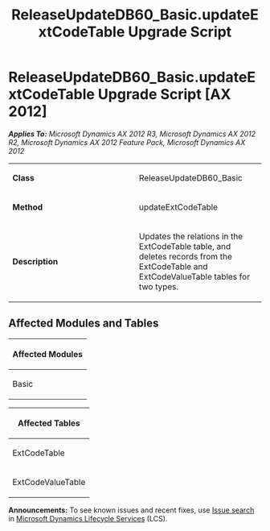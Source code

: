 ﻿---
title: ReleaseUpdateDB60_Basic.updateExtCodeTable Upgrade Script
TOCTitle: ReleaseUpdateDB60_Basic.updateExtCodeTable Upgrade Script
ms:assetid: 89a06d35-0b23-cfa9-4e4e-afe8b9888572
ms:mtpsurl: https://msdn.microsoft.com/en-us/library/JJ736388(v=AX.60)
ms:contentKeyID: 49709578
ms.date: 05/18/2015
mtps_version: v=AX.60
---

# ReleaseUpdateDB60\_Basic.updateExtCodeTable Upgrade Script [AX 2012]


_**Applies To:** Microsoft Dynamics AX 2012 R3, Microsoft Dynamics AX 2012 R2, Microsoft Dynamics AX 2012 Feature Pack, Microsoft Dynamics AX 2012_

<table>
<colgroup>
<col style="width: 50%" />
<col style="width: 50%" />
</colgroup>
<tbody>
<tr class="odd">
<td><p><strong>Class</strong></p></td>
<td><p>ReleaseUpdateDB60_Basic</p></td>
</tr>
<tr class="even">
<td><p><strong>Method</strong></p></td>
<td><p>updateExtCodeTable</p></td>
</tr>
<tr class="odd">
<td><p><strong>Description</strong></p></td>
<td><p>Updates the relations in the ExtCodeTable table, and deletes records from the ExtCodeTable and ExtCodeValueTable tables for two types.</p></td>
</tr>
</tbody>
</table>


## Affected Modules and Tables

<table>
<colgroup>
<col style="width: 100%" />
</colgroup>
<thead>
<tr class="header">
<th><p>Affected Modules</p></th>
</tr>
</thead>
<tbody>
<tr class="odd">
<td><p>Basic</p></td>
</tr>
</tbody>
</table>


<table>
<colgroup>
<col style="width: 100%" />
</colgroup>
<thead>
<tr class="header">
<th><p>Affected Tables</p></th>
</tr>
</thead>
<tbody>
<tr class="odd">
<td><p>ExtCodeTable</p></td>
</tr>
<tr class="even">
<td><p>ExtCodeValueTable</p></td>
</tr>
</tbody>
</table>

  
**Announcements:** To see known issues and recent fixes, use [Issue search](http://go.microsoft.com/fwlink/?linkid=389258) in [Microsoft Dynamics Lifecycle Services](http://go.microsoft.com/fwlink/?linkid=306505) (LCS).

